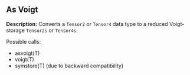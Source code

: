 ## As Voigt

**Description:** Converts a `Tensor2` or `Tensor4` data type to a reduced Voigt-storage `Tensor2s` or `Tensor4s`.

Possible calls:
- asvoigt(T)
- voigt(T)
- symstore(T) (due to backward compatibility)